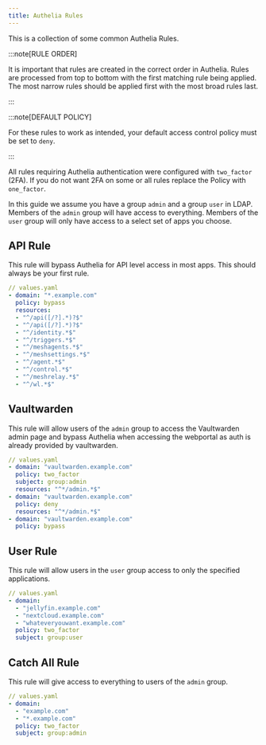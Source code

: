 ```yaml
---
title: Authelia Rules
---
```


This is a collection of some common Authelia Rules.

:::note[RULE ORDER]

It is important that rules are created in the correct order in Authelia. Rules are processed from top to bottom with the first matching rule being applied. The most narrow rules should be applied first with the most broad rules last.

:::

:::note[DEFAULT POLICY]

For these rules to work as intended, your default access control policy must be set to `deny`.

:::

All rules requiring Authelia authentication were configured with `two_factor` (2FA). If you do not want 2FA on some or all rules replace the Policy with `one_factor`.

In this guide we assume you have a group `admin` and a group `user` in LDAP.
Members of the `admin` group will have access to everything.
Members of the `user` group will only have access to a select set of apps you choose.

## API Rule

This rule will bypass Authelia for API level access in most apps. This should always be your first rule.

```yaml
// values.yaml
- domain: "*.example.com"
  policy: bypass
  resources:
  - "^/api([/?].*)?$"
  - "^/api([/?].*)?$"
  - "^/identity.*$"
  - "^/triggers.*$"
  - "^/meshagents.*$"
  - "^/meshsettings.*$"
  - "^/agent.*$"
  - "^/control.*$"
  - "^/meshrelay.*$"
  - "^/wl.*$"
```

## Vaultwarden

This rule will allow users of the `admin` group to access the Vaultwarden admin page and bypass Authelia when accessing the webportal as auth is already provided by vaultwarden.

```yaml
// values.yaml
- domain: "vaultwarden.example.com"
  policy: two_factor
  subject: group:admin
  resources: "^*/admin.*$"
- domain: "vaultwarden.example.com"
  policy: deny
  resources: "^*/admin.*$"
- domain: "vaultwarden.example.com"
  policy: bypass
```

## User Rule

This rule will allow users in the `user` group access to only the specified applications.

```yaml
// values.yaml
- domain:
  - "jellyfin.example.com"
  - "nextcloud.example.com"
  - "whateveryouwant.example.com"
  policy: two_factor
  subject: group:user
```

## Catch All Rule

This rule will give access to everything to users of the `admin` group.

```yaml
// values.yaml
- domain:
  - "example.com"
  - "*.example.com"
  policy: two_factor
  subject: group:admin
```
